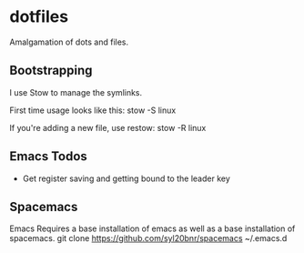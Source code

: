 # dotfiles
Amalgamation of dots and files.

## Bootstrapping

I use Stow to manage the symlinks.

First time usage looks like this:
  stow -S linux

If you're adding a new file, use restow:
  stow -R linux

## Emacs Todos

- Get register saving and getting bound to the leader key

## Spacemacs
Emacs Requires a base installation of emacs as well as a base installation of spacemacs.
git clone https://github.com/syl20bnr/spacemacs ~/.emacs.d

